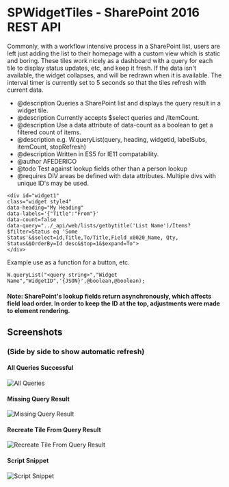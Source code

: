 # SPWidgetTiles - SharePoint 2016 REST API

Commonly, with a workflow intensive process in a SharePoint list, users are left just adding the list to their homepage with a custom view which is static and boring.
These tiles work nicely as a dashboard with a query for each tile to display status updates, etc, and keep it fresh. If the data isn't available, the widget collapses, and will be redrawn when it is available.
The interval timer is currently set to 5 seconds so that the tiles refresh with current data.

* @description Queries a SharePoint list and displays the query result in a widget tile.
* @description Currently accepts $select queries and /ItemCount.
* @description Use a data attribute of data-count as a boolean to get a filtered count of items.
* @description e.g. W.queryList(query, heading, widgetid, labelSubs, itemCount, stopRefresh)
* @description Written in ES5 for IE11 compatability.
* @author AFEDERICO
* @todo Test against lookup fields other than a person lookup
* @requires DIV areas be defined with data attributes. Multiple divs with unique ID's may be used.
````
<div id="widget1" 
class="widget style4" 
data-heading="My Heading" 
data-labels='{"Title":"From"}'
data-count=false
data-query="../_api/web/lists/getbytitle('List Name')/Items?$filter=Status eq 'Some Status'&$select=id,Title,To/Title,Field_x0020_Name, Qty, Status&$OrderBy=Id desc&$top=1&$expand=To">
</div>
````
Example use as a function for a button, etc.

```` W.queryList("<query string>","Widget Name","WidgetID",'{JSON}',@boolean,@boolean); ````

 #### Note: SharePoint's lookup fields return asynchronously, which affects field load order. In order to keep the ID at the top, adjustments were made to element rendering.

## Screenshots
### (Side by side to show automatic refresh)
#### All Queries Successful
![All Queries](/screenshots/AllQueryResults.jpg)
#### Missing Query Result
![Missing Query Result](/screenshots/MissingQueryResult.jpg)
#### Recreate Tile From Query Result
![Recreate Tile From Query Result](/screenshots/RecreateTileFromQueryResult.jpg)
#### Script Snippet
![Script Snippet](/screenshots/ScriptSnippet.jpg)

